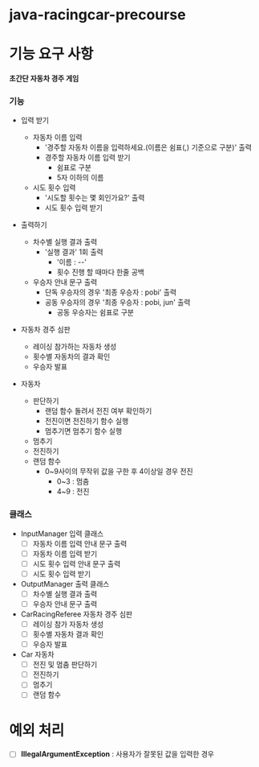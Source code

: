# java-racingcar-precourse

# 기능 요구 사항

#### 초간단 자동차 경주 게임

### 기능
- 입력 받기
  - 자동차 이름 입력
    - '경주할 자동차 이름을 입력하세요.(이름은 쉼표(,) 기준으로 구분)' 출력
    - 경주할 자동차 이름 입력 받기
      - 쉼표로 구분
      - 5자 이하의 이름
  - 시도 횟수 입력
    - '시도할 횟수는 몇 회인가요?' 출력
    - 시도 횟수 입력 받기
    
- 출력하기
  - 차수별 실행 결과 출력
      - '실행 결과' 1회 출력
          - '이름 : --'
          - 횟수 진행 할 때마다 한줄 공백
  - 우승자 안내 문구 출력
      - 단독 우승자의 경우 '최종 우승자 : pobi' 출력
      - 공동 우승자의 경우 '최종 우승자 : pobi, jun' 출력
          - 공동 우승자는 쉼표로 구분

- 자동차 경주 심판
  - 레이싱 참가하는 자동차 생성
  - 횟수별 자동차의 결과 확인
  - 우승자 발표

- 자동차
  - 판단하기
    - 랜덤 함수 돌려서 전진 여부 확인하기
    - 전진이면 전진하기 함수 실행
    - 멈추기면 멈추기 함수 실행
  - 멈추기
  - 전진하기
  - 랜덤 함수
    - 0~9사이의 무작위 값을 구한 후 4이상일 경우 전진
      - 0~3 : 멈춤
      - 4~9 : 전진

### 클래스

- InputManager 입력 클래스
    - [ ] 자동차 이름 입력 안내 문구 출력
    - [ ] 자동차 이름 입력 받기
    - [ ] 시도 횟수 입력 안내 문구 출력
    - [ ] 시도 횟수 입력 받기

- OutputManager 출력 클래스
    - [ ] 차수별 실행 결과 출력
    - [ ] 우승자 안내 문구 출력

- CarRacingReferee 자동차 경주 심판
    - [ ] 레이싱 참가 자동차 생성
    - [ ] 횟수별 자동차 결과 확인
    - [ ] 우승자 발표

- Car 자동차
    - [ ] 전진 및 멈춤 판단하기
    - [ ] 전진하기
    - [ ] 멈추기
    - [ ] 랜덤 함수

# 예외 처리

- [ ] **IllegalArgumentException** : 사용자가 잘못된 값을 입력한 경우

